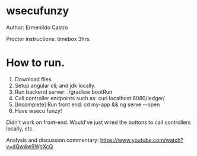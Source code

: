 # wsecufunzy
Author: Ermenildo Castro


Proctor instructions: timebox 3hrs.

# How to run.
1. Download files.
2. Setup angular cli; and jdk locally.
3. Run backend server: ./gradlew bootRun
4. Call controller endpoints such as:  curl localhost:8080/ledger/
5. [Incomplete] Run front end: cd my-app && ng serve --open
6. Have wsecu funzy!


Didn't work on front-end. Would've just wired the buttons to call controllers locally, etc.


Analysis and discussion commentary: https://www.youtube.com/watch?v=dQw4w9WgXcQ
